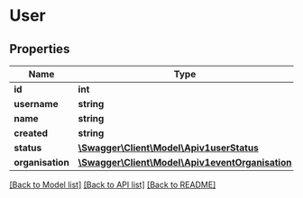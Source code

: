 # User

## Properties
Name | Type | Description | Notes
------------ | ------------- | ------------- | -------------
**id** | **int** |  | [optional] 
**username** | **string** |  | [optional] 
**name** | **string** |  | [optional] 
**created** | **string** |  | [optional] 
**status** | [**\Swagger\Client\Model\Apiv1userStatus**](Apiv1userStatus.md) |  | [optional] 
**organisation** | [**\Swagger\Client\Model\Apiv1eventOrganisation**](Apiv1eventOrganisation.md) |  | [optional] 

[[Back to Model list]](../../README.md#documentation-for-models) [[Back to API list]](../../README.md#documentation-for-api-endpoints) [[Back to README]](../../README.md)

